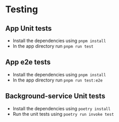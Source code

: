 # Testing

## App Unit tests

- Install the dependencies using `pnpm install`
- In the app directory run `pnpm run test`

## App e2e tests

- Install the dependencies using `pnpm install`
- In the app directory run `pnpm run test:e2e`

## Background-service Unit tests

- Install the dependencies using `poetry install`
- Run the unit tests using `poetry run invoke test`
